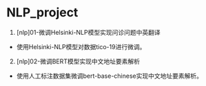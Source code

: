 # NLP_project

1. [nlp]01-微调Helsinki-NLP模型实现问诊问题中英翻译
  - 使用Helsinki-NLP模型对数据tico-19进行微调。
2. [nlp]02-微调BERT模型实现中文地址要素解析
  - 使用人工标注数据集微调bert-base-chinese实现中文地址要素解析。
  
